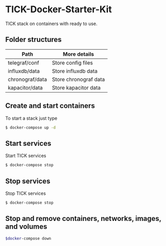 # TICK-Docker-Starter-Kit

TICK stack on containers with ready to use.

## Folder structures

| Path            | More details          |
|-----------------|-----------------------|
| telegraf/conf   | Store config files    |
| influxdb/data   | Store influxdb data   |
| chronograf/data | Store chronograf data |
| kapacitor/data  | Store kapacitor data  |

## Create and start containers

To start a stack just type

```bash
$ docker-compose up -d
```

## Start services

Start TICK services

```bash
$ docker-compose stop
```

## Stop services

Stop TICK services

```bash
$ docker-compose stop
```

## Stop and remove containers, networks, images, and volumes

```bash
$docker-compose down
```
